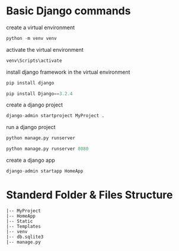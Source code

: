 # Basic Django commands
create a virtual environment

```python
python -m venv venv
```
activate the virtual environment
```python
venv\Scripts\activate
```
install django framework in the virtual environment
```python
pip install django
```
```python
pip install Django==3.2.4
```
create a django project
```python
django-admin startproject MyProject .
```
run a django project
```python
python manage.py runserver
```
```python
python manage.py runserver 8080
```
create a django app
```python
django-admin startapp HomeApp
```
# Standerd Folder & Files Structure
```shell
|-- MyProject
|-- HomeApp
|-- Static
|-- Templates
|-- venv
|-- db.sqlite3
|-- manage.py
```

